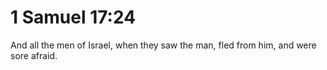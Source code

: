 # 1 Samuel 17:24

And all the men of Israel, when they saw the man, fled from him, and were sore afraid.